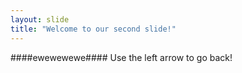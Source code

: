 ```yaml
---
layout: slide
title: "Welcome to our second slide!"
---
```

####ewewewewe####
Use the left arrow to go back!
